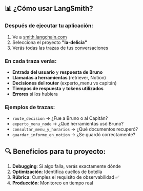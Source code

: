 ## 📊 ¿Cómo usar LangSmith?

### Después de ejecutar tu aplicación:
1. Ve a [smith.langchain.com](https://smith.langchain.com/)
2. Selecciona el proyecto **"la-delicia"**
3. Verás todas las trazas de tus conversaciones

### En cada traza verás:
- **Entrada del usuario** y **respuesta de Bruno**
- **Llamadas a herramientas** (retriever, Notion)
- **Decisiones del router** (experto_menu vs capitán)
- **Tiempos de respuesta** y **tokens utilizados**
- **Errores** si los hubiera

### Ejemplos de trazas:
- `route_decision` → ¿Fue a Bruno o al Capitán?
- `experto_menu_node` → ¿Qué herramientas usó Bruno?
- `consultar_menu_y_horarios` → ¿Qué documentos recuperó?
- `guardar_informe_en_notion` → ¿Se guardó correctamente?

## 🔍 Beneficios para tu proyecto:

1. **Debugging**: Si algo falla, verás exactamente dónde
2. **Optimización**: Identifica cuellos de botella
3. **Rúbrica**: Cumples el requisito de observabilidad ✅
4. **Producción**: Monitoreo en tiempo real